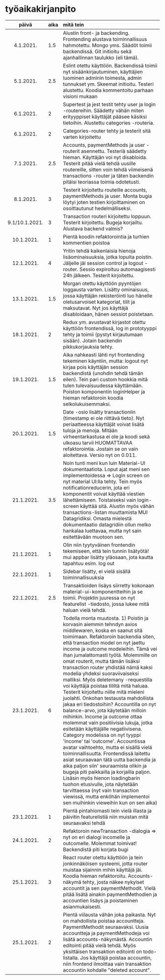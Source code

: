 # työaikakirjanpito

| päivä | aika | mitä tein  |
| :----:|:-----| :-----|
| 4.1.2021. | 1.5    | Alustin front- ja backending. Frontending alustava toiminnallisuus hahmotettu. Mongo yms. Säädöt toimii backendissä. Git initioitu sekä ajanhallinnan taulukko (eli tämä). |
| 5.1.2021. | 2.5    | Eslint otettu käyttöön. Backendissä toimii nyt sisäänkirjautuminen, käyttäjien luominen adminin toimesta, admin tunnukset ym. Skeemat initioitu. Testeri alustettu. Koodia kommentoitu parhaan visioni mukaan |
| 6.1.2021. | 2    | Supertest ja jest testit tehty user ja login -routereihin. Säädetty vähän miten erityyppiset käyttäjät pääsee käsiksi tietoihin. Alustettu categories -routeria. |
| 6.1.2021. | 2    | Categories-router tehty ja testerit sitä varten kirjoitettu |
| 7.1.2021. | 2.5    | Accounts, paymentMethods ja user -routerit asennettu. Testeriä säädetty hieman. Käyttäjän voi nyt disabloida. Testerit pitää vielä tehdä uusille routereille, sitten voin tehdä viimeisenä transactions -router ja täten backendin pitäisi teoriassa toimia odotetusti. |
| 8.1.2021. | 3    | Testerit kirjoitettu routeille accounts, paymentMethods ja user. Monta bugia löytyi joten testien kirjoittaminen on osoittautunut hedelmälliseksi. |
| 9.1/10.1.2021. | 3    | Transaction routeri kirjoitettu loppuun. Testerit kirjoitettu. Bugeja korjailtu. Alustava backend valmis? |
| 10.1.2021. | 1    | Pientä koodin refaktorointia ja turhien kommentien poistoa |
| 12.1.2021. | 4    | Yritin tehdä kaikenlaisia hienoja lisäominaisuuksia, jotka lopulta poistin. Jäljelle jäi session control ja logout -router. Sessio expiroituu automaagisesti 24h jälkeen. Testerit kirjoitettu. |
| 13.1.2021. | 1.5    | Morgan otettu käyttöön pyyntöjen loggausta varten. Lisätty ominaisuus, jossa käyttäjän rekisteröinti luo hänelle oletusarvoiset kategoriat, tilit ja maksutavat. Nyt jos käyttäjä disabloidaan, hänen sessiot poistetaan. |
| 18.1.2021. | 2   | Redux ym. avustavat kirjastot otettu käyttöön frontendissä, log in prototyyppi tehty ja toimii (pystyt kirjautumaan sisään). Jotain backendin pikkukorjauksia tehty. |
| 19.1.2021. | 1.5   | Aika nahkeasti lähti nyt frontending tekeminen käyntiin, mutta: logout nyt kirjaa pois käyttäjän session backendistä (unohdin tehdä tämän eilen). Tein pari custom hookkia mitä tulen tulevaisuudessa käyttämään. Poiston komponentin loginHelper ja hieman refaktoroin koodia selkolukuisemmaksi. |
| 20.1.2021. | 1.5   | Date -osio lisätty transactioniin (timestamp ei ole riittävä tieto). Nyt periaatteessa käyttäjät voivat lisätä tuloja ja menoja. Mitään virheentarkastusa ei ole ja koodi sekä ulkoasu tarvii HUOMATTAVAA refaktorointia. Jostain se on vain aloitettava. Versio nyt on 0.011. |
| 21.1.2021. | 3.5   | Noin tunti meni kun luin Material-UI dokumentaatiota. Loput ajat meni sen implementoidessa => Login screen on nyt material UI:lla tehty. Tein myös notificationreducerin, jota eri komponentit voivat käyttää viestien lähettämiseen. Toistaiseksi vain login-screen käyttää sitä. Alustin myös vähän transactions-listan muuttamista MUI Datagridiksi. Omasta mielestä dokumentaatio datagridiin ollun melko hankalaa luettavaa, mutta nyt sain esitettävään muotoon sen. |
| 21.1.2021. | 1   | Olin niin tyytyväinen frontendin tekemiseen, että tein tunnin lisätyötä! mui appbar lisätty yläosaan, jota kautta tapahtuu esim. log out |
| 22.1.2021. | 1   | Sidebar lisätty, ei vielä sisällä toiminnallisuuksia |
| 22.1.2021. | 2.5 | Transaktioiden lisäys siirretty kokonaan material-ui-komponentteihin ja se toimii. Projektin juuressa on nyt featurelist -tiedosto, jossa lukee mitä haluan vielä tehdä. |
| 23.1.2021. | 6 | Todella monta muutosta. 1) Poistin ja korvasin aiemmin tehndyn axios middlewaren, koska en saanut sitä toimimaan. Refaktoroin backendia siten, että transaction model on nyt jaettu income ja outcome modeleihin. Tämä vei ihan jumalattomasti työtä. Molemmille on omat routerit, mutta tämän lisäksi transaction router yhdistää nämä kaksi modelia yhdeksi suoraviivaiseksi malliksi. Myös deletemany -requestilla voi käyttäjä poistaa tililtä mitä haluaa. Testerit kirjoitettu niille mitä mieleni juolahti. Onkohan testausta mahdollista jakaa eri tiedostoihin? Accountilla on nyt balance-arvo, jota käytetään milloin mihinkin. Income ja outcome ottaa molemmat vain positiivisia lukuja, jotka esitetään käyttäjälle negatiivisena. Category modelissa on nyt tyyppi 'income' tai 'outcome'. Accountissa avatar vaihtoehto, mutta ei sisällä vielä toiminnallisuutta. Frontendissä laitettu asiat seuraavaan tätä uutta backendia ja aika paljon siin' seuraamista olikin ja bugeja piti paikkailla ja korjailla paljon. Lisäsin myös hienon loadingbarin tuohon etusivulle, jota näytetään tarvittaessa (nyt vain transaction viewissä, mutta enköhän implementoi sen muihinkin vieweihin kun on sen aika) |
| 23.1.2021. | 1 | Pientä pintahiomasti tein vielä illasta ja päivitin featurelistiä niin muistan mitä seuraavaksi tehdä |
| 24.1.2021. | 2 | Refaktoroin newTransaction -dialogia => nyt on eri dialogi incomelle ja outcomelle. Molemmat toimivat! Backendistä piti korjata bugi |
| 25.1.2021. | 3 | React router otettu käyttöön ja tein jonkinnäköisen systeemi, jotta router muistaa sijainnin mihin käyttäjä jäi. Koodia hieman refaktoroitu. Accounts-näkymä tehty, josta näkee nykyiset accountit ja sen paymentMethodit. Vielä pitää lisätä ainakin paymentMethodien ja accountien lisäys ja poistaminen asianmukaisesti. |
| 25.1.2021. | 2 | Pientä viilausta vähän joka paikasta. Nyt on mahdollista poistaa accountteja. PaymentMethodit seuraavaksi. Uusia accountteja ja paymentMethodeja voi lisätä accounts-näkymästä. Accountin editointi pitää vielä tehdä. Myös yksittäisen transaktion editointi on todo-listalla. Jos käyttäjä poistaa accountin, niin frontend ilmoittaa vain transaktion accountin kohdalle "deleted account". |
